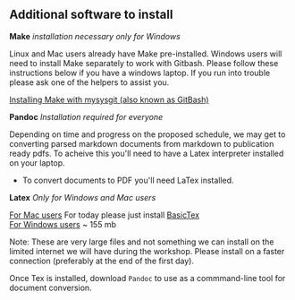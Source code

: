 
## Additional software to install

**Make** *installation necessary only for Windows*

Linux and Mac users already have Make pre-installed. Windows users will need to install Make separately to work with Gitbash. Please follow these instructions below if you have a windows laptop. If you run into trouble please ask one of the helpers to assist you.

[Installing Make with mysysgit (also known as GitBash)](http://msysgit.github.io/)

**Pandoc** *Installation required for everyone*

Depending on time and progress on the proposed schedule, we may get to converting parsed markdown documents from markdown to publication ready pdfs. To acheive this you'll need to have a Latex interpreter installed on your laptop.

* To convert documents to PDF you'll need LaTex installed. 

**Latex** *Only for Windows and Mac users*

[For Mac users](http://www.tug.org/mactex/morepackages.html) For today please just install [BasicTex](http://mirror.ctan.org/systems/mac/mactex/mactex-basic.pkg)  
[For Windows users](http://miktex.org/download) ~ 155 mb

Note: These are very large files and not something we can install on the limited internet we will have during the workshop. Please install on a faster connection (preferably at the end of the first day). 

Once Tex is installed, download `Pandoc` to use as a commmand-line tool for document conversion.



